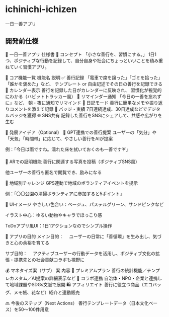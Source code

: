 # ichinichi-ichizen
一日一善アプリ

## 開発前仕様

📱 一日一善アプリ 仕様書
🧠 コンセプト
「小さな善行を、習慣にする。」
1日1つ、ポジティブな行動を記録して、自分自身や社会にちょっといいことを積み重ねていく習慣アプリ。

🔧 コア機能一覧
機能名	説明
✅ 善行記録	「電車で席を譲った」「ゴミを拾った」「誰かを褒めた」など、
テンプレート or 自由記述でその日の善行を記録できる
📅 カレンダー表示	善行を記録した日がカレンダーに反映され、
習慣化が視覚的にわかる（ハビットトラッカー風）
🔁 リマインダー通知	「今日の一善を忘れずに」など、
朝・夜に通知でリマインド
💬 日記モード	善行に簡単なメモや振り返りコメントを添えて記録
🏅 バッジ・実績	7日連続達成、30日達成などでデジタルバッジを獲得
🌐 SNS共有	記録した善行をSNSにシェアして、共感や広がりを生む

🧩 発展アイデア（Optional）
🔮 GPT連携での善行提案
ユーザーの「気分」や「天気」「時間帯」に応じて、やさしい善行をAIが提案

例：「今日は雨ですね。濡れた床を拭いておくのも一善です☔️」

📸 ARでの証明機能
善行に関連する写真を投稿（ポジティブSNS風）

他ユーザーの善行も匿名で閲覧でき、励みになる

📍 地域別チャレンジ
GPS連動で地域のボランティアイベントを提示

例：「〇〇公園の清掃ボランティアに参加すると5ポイント」

🎨 UIイメージ
やさしい色合い：ベージュ、パステルグリーン、サンドピンクなど

イラスト中心：ゆるい動物やキャラでほっこり感

ToDoアプリ風UI：1日1アクションなのでシンプル操作

🧭 アプリの目的
メイン目的：
　ユーザーの日常に「善循環」を生み出し、気づきと心の余裕を育てる

サブ目的：
　アクティブユーザーの行動データを活用し、ポジティブ文化の拡張・提携先との社会貢献コラボも視野に

💰 マネタイズ案（サブ）
案	内容
💎 プレミアムプラン	善行の統計機能／テンプレカスタム／AI提案の詳細表示など
🤝 コラボ連携	自治体・NPO・企業と連携して地域課題やSDGs文脈で展開
🛍 アフィリエイト	善行に役立つ商品（エコバッグ、メモ帳、花など）紹介と連動販売

🔜 今後のステップ（Next Actions）
善行テンプレートデータ（日本文化ベース）を50〜100件用意
